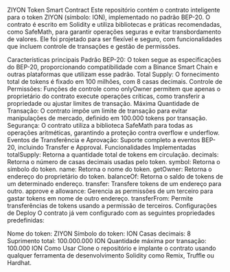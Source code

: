 ZIYON Token Smart Contract
Este repositório contém o contrato inteligente para o token ZIYON (símbolo: ION), implementado no padrão BEP-20. O contrato é escrito em Solidity e utiliza bibliotecas e práticas recomendadas, como SafeMath, para garantir operações seguras e evitar transbordamento de valores. Ele foi projetado para ser flexível e seguro, com funcionalidades que incluem controle de transações e gestão de permissões.

Características principais
Padrão BEP-20: O token segue as especificações do BEP-20, proporcionando compatibilidade com a Binance Smart Chain e outras plataformas que utilizam esse padrão.
Total Supply: O fornecimento total de tokens é fixado em 100 milhões, com 8 casas decimais.
Controle de Permissões: Funções de controle como onlyOwner permitem que apenas o proprietário do contrato execute operações críticas, como transferir a propriedade ou ajustar limites de transação.
Máxima Quantidade de Transação: O contrato impõe um limite de transação para evitar manipulações de mercado, definido em 100.000 tokens por transação.
Segurança: O contrato utiliza a biblioteca SafeMath para todas as operações aritméticas, garantindo a proteção contra overflow e underflow.
Eventos de Transferência e Aprovação: Suporte completo a eventos BEP-20, incluindo Transfer e Approval.
Funcionalidades Implementadas
totalSupply: Retorna a quantidade total de tokens em circulação.
decimals: Retorna o número de casas decimais usadas pelo token.
symbol: Retorna o símbolo do token.
name: Retorna o nome do token.
getOwner: Retorna o endereço do proprietário do token.
balanceOf: Retorna o saldo de tokens de um determinado endereço.
transfer: Transfere tokens de um endereço para outro.
approve e allowance: Gerencia as permissões de um terceiro para gastar tokens em nome de outro endereço.
transferFrom: Permite transferências de tokens usando a permissão de terceiros.
Configurações de Deploy
O contrato já vem configurado com as seguintes propriedades predefinidas:

Nome do token: ZIYON
Símbolo do token: ION
Casas decimais: 8
Suprimento total: 100.000.000 ION
Quantidade máxima por transação: 100.000 ION
Como Usar
Clone o repositório e implante o contrato usando qualquer ferramenta de desenvolvimento Solidity como Remix, Truffle ou Hardhat.
